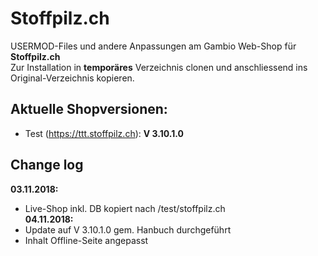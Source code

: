 # Stoffpilz.ch

USERMOD-Files und andere Anpassungen am Gambio Web-Shop für **Stoffpilz.ch**  
Zur Installation in **temporäres** Verzeichnis clonen und anschliessend ins Original-Verzeichnis kopieren.

## Aktuelle Shopversionen:
* Test (https://ttt.stoffpilz.ch):        **V 3.10.1.0**


## Change log
**03.11.2018:**  
* Live-Shop inkl. DB kopiert nach /test/stoffpilz.ch  
**04.11.2018:**  
* Update auf V 3.10.1.0 gem. Hanbuch durchgeführt
* Inhalt Offline-Seite angepasst